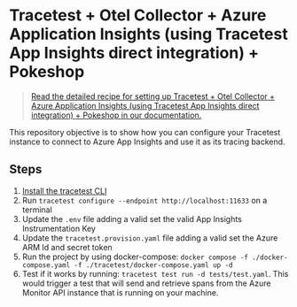 # Tracetest + Otel Collector + Azure Application Insights (using Tracetest App Insights direct integration) + Pokeshop

> [Read the detailed recipe for setting up Tracetest + Otel Collector + Azure Application Insights (using Tracetest App Insights direct integration) + Pokeshop in our documentation.](https://docs.tracetest.io/examples-tutorials/recipes/running-tracetest-with-azure-app-insights-okeshpo)

This repository objective is to show how you can configure your Tracetest instance to connect to Azure App Insights and use it as its tracing backend.

## Steps

1. [Install the tracetest CLI](https://docs.tracetest.io/installing/)
2. Run `tracetest configure --endpoint http://localhost:11633` on a terminal
3. Update the `.env` file adding a valid set the valid App Insights Instrumentation Key
4. Update the `tracetest.provision.yaml` file adding a valid set the Azure ARM Id and secret token
5. Run the project by using docker-compose: `docker compose -f ./docker-compose.yaml -f ./tracetest/docker-compose.yaml up -d`
6. Test if it works by running: `tracetest test run -d tests/test.yaml`. This would trigger a test that will send and retrieve spans from the Azure Monitor API instance that is running on your machine.
